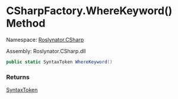 # CSharpFactory\.WhereKeyword\(\) Method

Namespace: [Roslynator.CSharp](../../README.md)

Assembly: Roslynator\.CSharp\.dll

```csharp
public static SyntaxToken WhereKeyword()
```

### Returns

[SyntaxToken](https://docs.microsoft.com/en-us/dotnet/api/microsoft.codeanalysis.syntaxtoken)

